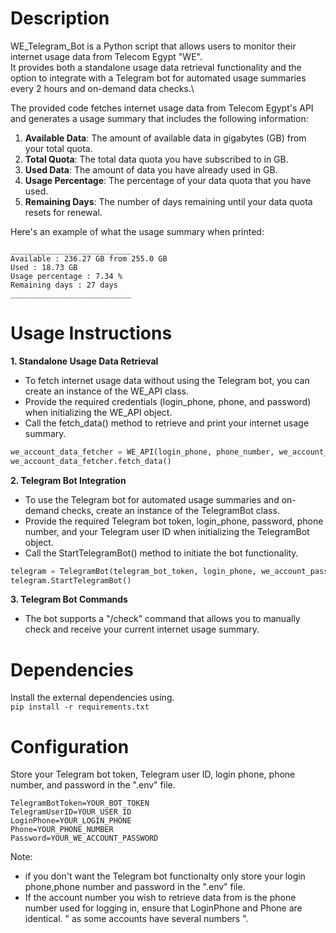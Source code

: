 # Description
WE_Telegram_Bot  is a Python script that allows users to monitor their internet usage data from Telecom Egypt "WE".\
It provides both a standalone usage data retrieval functionality and the option to integrate with a Telegram bot for automated usage summaries every 2 hours and on-demand data checks.\

The provided code fetches internet usage data from Telecom Egypt's API and generates a usage summary that includes the following information:
1. **Available Data**: The amount of available data in gigabytes (GB) from your total quota.
2. **Total Quota**: The total data quota you have subscribed to in GB.
3. **Used Data**: The amount of data you have already used in GB.
4. **Usage Percentage**: The percentage of your data quota that you have used.
5. **Remaining Days**: The number of days remaining until your data quota resets for renewal.

Here's an example of what the usage summary when printed:
``` 
___________________________
Available : 236.27 GB from 255.0 GB
Used : 18.73 GB
Usage percentage : 7.34 %
Remaining days : 27 days
___________________________
```


# Usage Instructions
**1. Standalone Usage Data Retrieval**

- To fetch internet usage data without using the Telegram bot, you can create an instance of the WE_API class.
- Provide the required credentials (login_phone, phone, and password) when initializing the WE_API object.
- Call the fetch_data() method to retrieve and print your internet usage summary.
  
``` python
we_account_data_fetcher = WE_API(login_phone, phone_number, we_account_password)
we_account_data_fetcher.fetch_data()
```

**2. Telegram Bot Integration**
- To use the Telegram bot for automated usage summaries and on-demand checks, create an instance of the TelegramBot class.
- Provide the required Telegram bot token, login_phone, password, phone number, and your Telegram user ID when initializing the TelegramBot object.
- Call the StartTelegramBot() method to initiate the bot functionality.
``` python
telegram = TelegramBot(telegram_bot_token, login_phone, we_account_password, phone_number, telegram_user_id)
telegram.StartTelegramBot()
```

**3. Telegram Bot Commands**
- The bot supports a "/check" command that allows you to manually check and receive your current internet usage summary.


# Dependencies
Install the external dependencies using.\
`pip install -r requirements.txt`

# Configuration
Store your Telegram bot token, Telegram user ID, login phone, phone number, and password in the ".env" file.

``` env
TelegramBotToken=YOUR_BOT_TOKEN
TelegramUserID=YOUR_USER_ID
LoginPhone=YOUR_LOGIN_PHONE
Phone=YOUR_PHONE_NUMBER
Password=YOUR_WE_ACCOUNT_PASSWORD
```
Note: 
- if you don't want the Telegram bot functionalty only store your login phone,phone number and password in the ".env" file.
- If the account number you wish to retrieve data from is the phone number used for logging in, ensure that LoginPhone and Phone are identical. " as some accounts have several numbers ".


  
